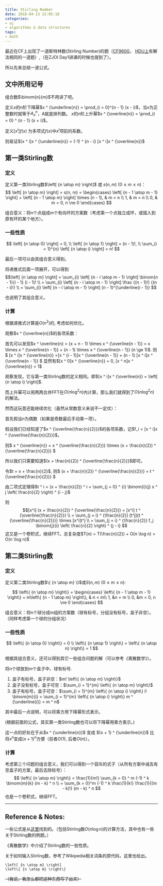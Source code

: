 ```yaml
---
title: Stirling Number
date: 2018-04-13 22:05:18
categories:
- oi
- algorithms & data structures
tags:
- math
---
```


最近在CF上出现了一道斯特林数(Stirling Number)的题（[CF960G](http://codeforces.com/contest/960/problem/G)， [HDU上](http://acm.hdu.edu.cn/showproblem.php?pid=4372)有解法相同的一道题）,（在ZJOI Day1讲课的时候也提到了）。

所以先来总结一波公式。

<!--- more --->

## 文中所用记号

组合数$\binom{n}{m}$不用讲了吧。

定义$x$的$n$阶下降幂$x ^ {\underline{n}} = \prod_{i = 0}^{n - 1} (x - i)$，当$x$为正整数时就等于$A_{x} ^ {n}$，A就是排列数。
$x$的$n$阶上升幂$x ^ {\overline{n}} = \prod_{i = 0} ^ {n - 1} (x + i)$。

定义$[x ^ i]f(x)$ 为多项式$f(x)$中$x ^ i$项前的系数。

则易证$[x ^ i]x ^ {\underline{n}} = (-1) ^ {n - i} [x ^ i]x ^ {\overline{n}}$

## 第一类Stirling数

### 定义
定义第一类Stirling数$\left[ {n \atop m} \right]$ 或 $s(n, m)$ ($0 \le m \le n$)：
$$
\left[ {n \atop m} \right] = s(n, m) = \begin{cases}
\left[ {n - 1 \atop m - 1} \right] + \left[ {n - 1 \atop m} \right] \times (n - 1), & m < n \\
1, & m = n \\
0, & m = 0, n \ne 0
\end{cases} $$

组合意义：将$n$个点组成$m$个有向环的方案数（考虑第一个点独立成环，或插入到原有环的某个地方）。

### 一些性质
$$
\left[ {n \atop 0} \right] = 0, \\
\left[ {n \atop 1} \right] = (n - 1)!, \\
\sum_{i = 1}^{n} \left[ {n \atop i} \right] = n!
$$

最后一项可以由其组合意义得到。

将递推式后面一项展开，可以得到
$$\left[  {n \atop m} \right] 
= \sum_{i} \left[ {n - i \atop m - 1} \right] \binom{n - 1}{i - 1} (i - 1)! \\
= \sum_{i} \left[ {n - i \atop m - 1} \right] \frac {(n - 1)!} {(n - i)!} \\
= \sum_{i} \left[ {n - i \atop m - 1} \right] (n - 1)^{\underline{i - 1}}
$$

也说明了其组合意义。

### 计算

根据递推式计算是$O(n ^ 2)$的, 考虑如何优化。

观察$x ^ {\overline{n}}$的各项系数：

首先可以发现$x ^ \overline{n} = (x + n - 1) \times x ^ {\overline{n - 1}} = x \times x ^ {\overline{n - 1}} + (n - 1) \times x ^ {\overline{n - 1}} (n \ge 1)$.
则$
[x ^ i]x ^ {\overline{n}}
=[x ^ {i - 1}]x ^ {\overline{n - 1}} + (n - 1) [x ^ i]x ^ {\overline{n - 1}}
$
显然有$[x ^ 0]x ^ {\overline{n}} = 0, [x ^ n]x ^ {\overline{n}} = 1$

观察发现，它与第一类Stirling数的定义相同。即$[x ^ i]x ^ {\overline{n}} = \left[ {n \atop i} \right]$.

而上升幂可以用两两合并FFT在$O(n \log ^ 2 n)$内计算，那么我们就得到了$O(n \log ^ 2 n)$的解法。

然而这玩意还能继续优化（虽然从常数意义来说不一定优）：

首先假设$n$为偶数（如果是奇数最后手动乘一项）。

假设我们已经知道了$x ^ {\overline{\frac{n}{2}}}$的各项系数，记$f_i = [x ^ i]x ^ {\overline{\frac{n}{2}}}$。

则$
x ^ {\overline{n}} = x ^ {\overline{\frac{n}{2}}} \times (x + \frac{n}{2}) ^ {\overline{\frac{n}{2}}}
$

所以我们只需要知道$(x + \frac{n}{2}) ^ {\overline{\frac{n}{2}}}$即可。

令$t = x + \frac{n}{2}$, 则$
(x + \frac{n}{2}) ^ {\overline{\frac{n}{2}}} = t ^ {\overline{\frac{n}{2}}}
$

由二项式定理得$t ^ i = (x + \frac{n}{2}) ^ i = 
\sum_{j = 0} ^ {i} \binom{i}{j} x ^ j \left( \frac{n}{2} \right) ^ {i - j}$

则
$$[x^i] (x + \frac{n}{2}) ^ {\overline{\frac{n}{2}}}
= [x^i] t ^ {\overline{\frac{n}{2}}} \\
= \sum_{j = i} ^ {\frac{n}{2}} [t^j]{t ^ {\overline{\frac{n}{2}}}} \times [x^i]t^j \\
= \sum_{j = i} ^ {\frac{n}{2}} f_j \binom{j}{i} \left( \frac{n}{2} \right) ^ {j - i}
$$
这又是一个卷积式，继续FFT。总复杂度$T(n) = T(\frac{n}{2}) + O(n \log n) = O(n \log n)$

## 第二类Stirling数

### 定义

定义第二类Stirling数$\{ {n \atop m} \}$或$S(n, m)$ ($0 \le m \le n$): 

$$
\left\{ {n \atop m} \right\} = \begin{cases}
\left\{ {n - 1 \atop m - 1} \right\} + m\left\{ {n - 1 \atop m} \right\}, & n < m\\
1, &n = m \\
0, &m = 0, n \ne 0
\end{cases}
$$

组合意义：将n个球分成m组的方案数（球有标号，分组没有标号，盒子非空）。（同样考虑第一个球的分组状况）

### 一些性质
$$
\left\{ {n \atop 0} \right\} = 0 \\
\left\{ {n \atop 1} \right\} = \left\{ {n \atop n} \right\} = 1
$$

根据其组合意义，还可以得到其它一些组合问题的解（可以参考《离散数学》）。

将$n$个球放到$m$个盒子中，球有标号.
1. 盒子有标号，盒子非空：$m! \left\{ {n \atop m} \right\}$
2. 盒子没有标号，盒子可空：$\sum_{i = 1}^{m} \left\{ {n \atop m} \right\}$
3. 盒子有标号，盒子可空：$\sum_{i = 1}^{m} \left\{ {n \atop i} \right\} i! \binom{m}{i} = \sum_{i = 1}^{m} \left\{ {n \atop i} \right\} m ^ {\underline{i}} = m ^ n$
 
其中最后一点说明，可以将乘方用下降幂形式表示。

(根据前面的公式，其实第一类Stirling数也可以将下降幂用乘方表示。)

这一点的好处在于从$x ^ {\underline{n}}$ 变成 $(x + 1) ^ {\underline{n}}$ 比将$x ^ n$变成$(x + 1) ^ n$方便（前者$O(1)$, 后者$O(n)$）。

### 计算

考虑第三个问题的组合意义，我们可以得到一个容斥的式子（从所有方案中减去有空盒子的方案，最后去除标号）：
$$
\left\{ {n \atop m} \right\} = \frac{1}{m!} \sum_{k = 0} ^ m (-1) ^ k \binom{m}{k} (m - k) ^ n \\
= \sum_{k = 0}^m (-1) ^ k \frac{1}{k!} \frac{1}{(m - k)!} (m - k) ^ n
$$
也是一个卷积式，继续FFT。

---

## Reference & Notes:

一些公式是从[这里](https://blog.csdn.net/liutian429073576/article/details/53727939)找到的。（包括Stirling数$O(n \log n)$的计算方法，其中也有一些关于Stirling数的例题。）

《离散数学》中介绍了Stirling数的一些性质。

关于如何输入Stirling数，参考了Wikipedia相关词条的原代码，这里也给出。

```
\left[ {n \atop m} \right] 
\left\{ {n \atop m} \right\}
```

~~（我说，我怎么都把这种东西写了出来）~~

<!---
题外话：
其实关于第二类Stirling数，在许多算法入门书的递归/递推章节都提到了（放在Fibnacci和Catalan后面）。
一些初赛题的复习资料（似乎）也有。

不知道有没有人和我一样，说有第二类Stirling数，那第一类Stirling数呢？（笑）
--->
